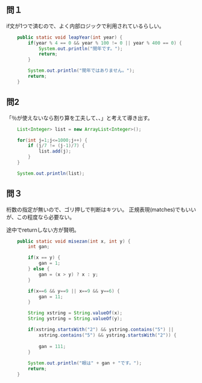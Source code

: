 ## 問１

if文が1つで済むので、よく内部ロジックで利用されているらしい。

```Java
    public static void leapYear(int year) {
        if(year % 4 == 0 && year % 100 != 0 || year % 400 == 0) {
            System.out.println("閏年です。");
            return;
        }

        System.out.println("閏年ではありません。");
        return;
    }
```

## 問2

「％が使えないなら割り算を工夫して、、」と考えて導き出す。

```Java
    List<Integer> list = new ArrayList<Integer>();

    for(int j=1;j<=1000;j++) {
        if (j/7 != (j-1)/7) {
            list.add(j);
        }
    }

    System.out.println(list);
```

## 問３
桁数の指定が無いので、ゴリ押しで判断はキツい。
正規表現(matches)でもいいが、この程度なら必要ない。

途中でreturnしない方が賢明。

```Java
    public static void misezan(int x, int y) {
        int gan;

        if(x == y) {
            gan = 1;
        } else {
            gan = (x > y) ? x : y;
        }

        if(x==6 && y==9 || x==9 && y==6) {
            gan = 11;
        }

        String xstring = String.valueOf(x);
        String ystring = String.valueOf(y);

        if(xstring.startsWith("2") && ystring.contains("5") || 
            xstring.contains("5") && ystring.startsWith("2")) {
            
            gan = 111;
        }
        
        System.out.println("眼は" + gan + "です。");
        return;
    }
```
